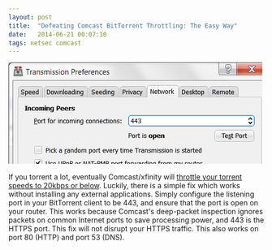 ```yaml
---
layout: post
title:  "Defeating Comcast BitTorrent Throttling: The Easy Way"
date:   2014-06-21 00:07:10
tags: netsec comcast
---
```


![Example settings in Transmission](/images/transmission.png)

If you torrent a lot, eventually Comcast/xfinity will [throttle your torrent speeds to 20kbps or below](/images/throttling.png). Luckily, there is a simple fix which works without installing any external applications. Simply configure the listening port in your BitTorrent client to be 443, and ensure that the port is open on your router. This works because Comcast's deep-packet inspection ignores packets on common Internet ports to save processing power, and 443 is the HTTPS port. This fix will not disrupt your HTTPS traffic. This also works on port 80 (HTTP) and port 53 (DNS).